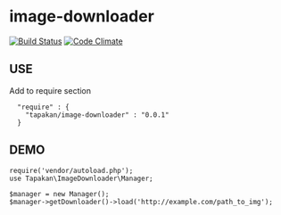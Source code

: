 # image-downloader
[![Build Status](https://travis-ci.org/Tapakan/image-downloader.svg?branch=master)](https://travis-ci.org/Tapakan/image-downloader)
[![Code Climate](https://codeclimate.com/github/Tapakan/image-downloader/badges/gpa.svg)](https://codeclimate.com/github/Tapakan/image-downloader)
## USE

Add to require section
```
  "require" : {
    "tapakan/image-downloader" : "0.0.1"
  }
```
## DEMO

```
require('vendor/autoload.php');
use Tapakan\ImageDownloader\Manager;

$manager = new Manager();
$manager->getDownloader()->load('http://example.com/path_to_img');
```
